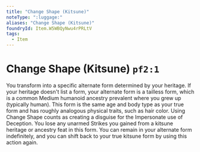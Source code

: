```yaml
---
title: "Change Shape (Kitsune)"
noteType: ":luggage:"
aliases: "Change Shape (Kitsune)"
foundryId: Item.W5WBQyNwu4rPRLtV
tags:
  - Item
---
```


# Change Shape (Kitsune) `pf2:1`

You transform into a specific alternate form determined by your heritage. If your heritage doesn't list a form, your alternate form is a tailless form, which is a common Medium humanoid ancestry prevalent where you grew up (typically human). This form is the same age and body type as your true form and has roughly analogous physical traits, such as hair color. Using Change Shape counts as creating a disguise for the Impersonate use of Deception. You lose any unarmed Strikes you gained from a kitsune heritage or ancestry feat in this form. You can remain in your alternate form indefinitely, and you can shift back to your true kitsune form by using this action again.
